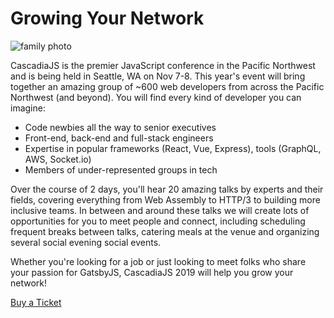 # Growing Your Network

![family photo](${STATIC}/images/2018-group.jpg)

CascadiaJS is the premier JavaScript conference in the Pacific Northwest and is being held in Seattle, WA on Nov 7-8. This year's event will bring together an amazing group of ~600 web developers from across the Pacific Northwest (and beyond). You will find every kind of developer you can imagine:

* Code newbies all the way to senior executives
* Front-end, back-end and full-stack engineers
* Expertise in popular frameworks (React, Vue, Express), tools (GraphQL, AWS, Socket.io)
* Members of under-represented groups in tech

Over the course of 2 days, you'll hear 20 amazing talks by experts and their fields, covering everything from Web Assembly to HTTP/3 to building more inclusive teams. In between and around these talks we will create lots of opportunities for you to meet people and connect, including scheduling frequent breaks between talks, catering meals at the venue and organizing several social evening social events.

Whether you're looking for a job or just looking to meet folks who share your passion for GatsbyJS, CascadiaJS 2019 will help you grow your network!

<a class="cta" href="https://fizbuz.com/signup?placeID=PLoz9mrq5pvw8xvvnomxq71kjlngx406&forwardUrl=https%3A%2F%2Fti.to%2Fevent-loop%2Fcascadiajs-2019%2Fwith%2Fnfb9f7-vxei%2C2jsnjwraibu%2Cdarlfcbexuy%2Coxxgtirrr5o%2Cgxtdhvhs2s8%2Cqzjnfesyonm%2Ccip51mg0glk%2C5atc3qhk-60">Buy a Ticket</a>
